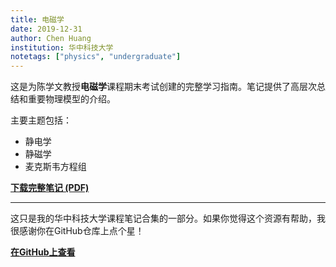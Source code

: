 ```yaml
---
title: 电磁学
date: 2019-12-31
author: Chen Huang
institution: 华中科技大学
notetags: ["physics", "undergraduate"]
---
```


这是为陈学文教授**电磁学**课程期末考试创建的完整学习指南。笔记提供了高层次总结和重要物理模型的介绍。

主要主题包括：

- 静电学
- 静磁学
- 麦克斯韦方程组

[**下载完整笔记 (PDF)**](/notes/electromagnetics/pdf/review-electromagnetics.pdf)

---

这只是我的华中科技大学课程笔记合集的一部分。如果你觉得这个资源有帮助，我很感谢你在GitHub仓库上点个星！

[**在GitHub上查看**](https://github.com/chenx820/HUST-course-notes)
